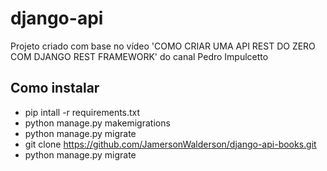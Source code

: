 # django-api

Projeto criado com base no vídeo 'COMO CRIAR UMA API REST DO ZERO COM DJANGO REST FRAMEWORK' do canal Pedro Impulcetto

## Como instalar

- pip intall -r requirements.txt
- python manage.py makemigrations
- python manage.py migrate
- git clone https://github.com/JamersonWalderson/django-api-books.git
- python manage.py migrate
